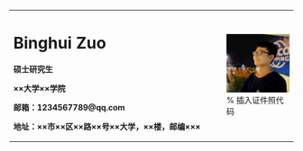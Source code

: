 <table border="0">
  <tr>
    <td width="75%">
      <h1>Binghui Zuo</h1>
      <p><b>硕士研究生</b></p>
      <p><b>××大学××学院</b></p>
      <p><b>邮箱：1234567789@qq.com</b></p>
      <p><b>地址：××市××区××路××号××大学，××楼，邮编×××</b></p>
    </td>
    <td width="25%">
      <img src="/image/myself.jpeg" width="100%">      % 插入证件照代码
    </td>
  </tr>
</table>
